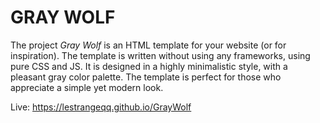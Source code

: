 # GRAY WOLF

The project <i>Gray Wolf</i> is an HTML template for your website (or for inspiration). The template is written without using any frameworks, using pure CSS and JS. It is designed in a highly minimalistic style, with a pleasant gray color palette. The template is perfect for those who appreciate a simple yet modern look.

Live: https://lestrangeqq.github.io/GrayWolf
